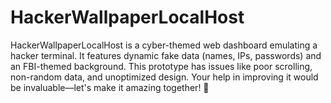 # HackerWallpaperLocalHost
HackerWallpaperLocalHost is a cyber-themed web dashboard emulating a hacker terminal. It features dynamic fake data (names, IPs, passwords) and an FBI-themed background. This prototype has issues like poor scrolling, non-random data, and unoptimized design. Your help in improving it would be invaluable—let's make it amazing together! 🚀
